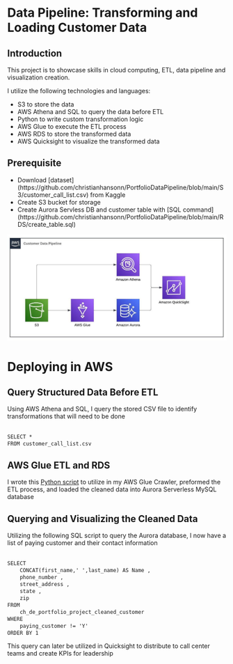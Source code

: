 # Data Pipeline: Transforming and Loading Customer Data

## Introduction

This project is to showcase skills in cloud computing, ETL, data pipeline and visualization creation. 

I utilize the following technologies and languages:

<ul> 
<li> S3 to store the data </li>
<li> AWS Athena and SQL to query the data before ETL </li>
<li> Python to write custom transformation logic </li>
<li> AWS Glue to execute the ETL process </li>
<li> AWS RDS to store the transformed data </li>
<li> AWS Quicksight to visualize the transformed data </li>
</ul>


## Prerequisite

<ul>
    <li> Download [dataset](https://github.com/christianhansonn/PortfolioDataPipeline/blob/main/S3/customer_call_list.csv) from Kaggle </li>
    <li> Create S3 bucket for storage </li>
    <li> Create Aurora Servless DB and customer table with [SQL command](https://github.com/christianhansonn/PortfolioDataPipeline/blob/main/RDS/create_table.sql) </li>
</ul>

![Data Pipeline Flow Chart](https://github.com/christianhansonn/PortfolioDataPipeline/blob/main/static/Portfolio%20Project%20Pipeline.jpeg)

# Deploying in AWS

## Query Structured Data Before ETL

Using AWS Athena and SQL, I query the stored CSV file to identify transformations that will need to be done

```

SELECT *
FROM customer_call_list.csv

```


## AWS Glue ETL and RDS

I wrote this [Python script](https://github.com/christianhansonn/PortfolioDataPipeline/blob/main/Glue/clean.ipynb) to utilize in my AWS Glue Crawler, preformed the ETL process, and loaded the cleaned data into Aurora Serverless MySQL database

## Querying and Visualizing the Cleaned Data

Utilizing the following SQL script to query the Aurora database, I now have a list of paying customer and their contact information

```

SELECT
    CONCAT(first_name,' ',last_name) AS Name ,
    phone_number ,
    street_address ,
    state ,
    zip
FROM
    ch_de_portfolio_project_cleaned_customer
WHERE
    paying_customer != 'Y'
ORDER BY 1

```

This query can later be utilized in Quicksight to distribute to call center teams and create KPIs for leadership
